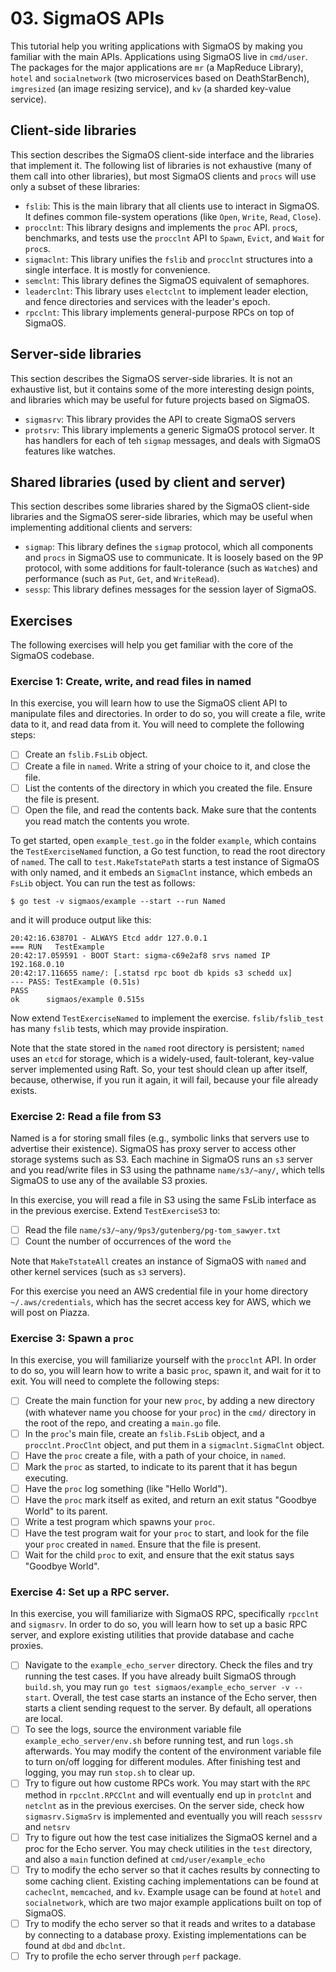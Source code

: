 # 03. SigmaOS APIs

This tutorial help you writing applications with SigmaOS by making you
familiar with the main APIs.  Applications using SigmaOS live in
`cmd/user`.  The packages for the major applications are `mr` (a
MapReduce Library), `hotel` and `socialnetwork` (two microservices
based on DeathStarBench), `imgresized` (an image resizing service),
and `kv` (a sharded key-value service).

## Client-side libraries

This section describes the SigmaOS client-side interface and the libraries that
implement it. The following list of libraries is not exhaustive (many of them
call into other libraries), but most SigmaOS clients and `procs` will use only
a subset of these libraries:
  - `fslib`: This is the main library that all clients use to interact in
    SigmaOS. It defines common file-system operations (like `Open`, `Write`,
    `Read`, `Close`).
  - `procclnt`: This library designs and implements the `proc` API. `proc`s,
    benchmarks, and tests use the `procclnt` API to `Spawn`, `Evict`, and
    `Wait` for `proc`s.
  - `sigmaclnt`: This library unifies the `fslib` and `procclnt` structures
    into a single interface. It is mostly for convenience.
  - `semclnt`: This library defines the SigmaOS equivalent of semaphores.
  - `leaderclnt`: This library uses `electclnt` to implement leader
    election, and fence directories and services with the leader's
    epoch.
  - `rpcclnt`: This library implements general-purpose RPCs on top of
    SigmaOS.

## Server-side libraries

This section describes the SigmaOS server-side libraries. It is not an
exhaustive list, but it contains some of the more interesting design points,
and libraries which may be useful for future projects based on SigmaOS.
  - `sigmasrv`: This library provides the API to create SigmaOS servers
  - `protsrv`: This library implements a generic SigmaOS protocol server. It
    has handlers for each of teh `sigmap` messages, and deals with SigmaOS
    features like watches.

## Shared libraries (used by client and server)

This section describes some libraries shared by the SigmaOS client-side
libraries and the SigmaOS serer-side libraries, which may be useful when
implementing additional clients and servers:
  - `sigmap`: This library defines the `sigmap` protocol, which all components
    and `procs` in SigmaOS use to communicate. It is loosely based on the 9P
    protocol, with some additions for fault-tolerance (such as `Watch`es) and
    performance (such as `Put`, `Get`, and `WriteRead`).
  - `sessp`: This library defines messages for the session layer of SigmaOS.

## Exercises

The following exercises will help you get familiar with the core of the SigmaOS
codebase.

### Exercise 1: Create, write, and read files in named

In this exercise, you will learn how to use the SigmaOS client API to
manipulate files and directories. In order to do so, you will create a file,
write data to it, and read data from it. You will need to complete the
following steps:
  - [ ] Create an `fslib.FsLib` object.
  - [ ] Create a file in `named`. Write a string of your choice to it, and
    close the file.
  - [ ] List the contents of the directory in which you created the file.
    Ensure the file is present.
  - [ ] Open the file, and read the contents back. Make sure that the contents
    you read match the contents you wrote.
    
To get started, open `example_test.go` in the folder `example`, which
contains the `TestExerciseNamed` function, a Go test function, to read
the root directory of `named`.  The call to `test.MakeTstatePath`
starts a test instance of SigmaOS with only named, and it embeds an
`SigmaClnt` instance, which embeds an `FsLib` object.  You can run the
test as follows:

```
$ go test -v sigmaos/example --start --run Named
```

and it will produce output like this:
```
20:42:16.638701 - ALWAYS Etcd addr 127.0.0.1
=== RUN   TestExample
20:42:17.059591 - BOOT Start: sigma-c69e2af8 srvs named IP 192.168.0.10
20:42:17.116655 name/: [.statsd rpc boot db kpids s3 schedd ux]
--- PASS: TestExample (0.51s)
PASS
ok      sigmaos/example 0.515s
```

Now extend `TestExerciseNamed` to implement the exercise.
`fslib/fslib_test` has many `fslib` tests, which may provide
inspiration.

Note that the state stored in the `named` root directory is
persistent; `named` uses an `etcd` for storage, which is a
widely-used, fault-tolerant, key-value server implemented using Raft.
So, your test should clean up after itself, because, otherwise, if you
run it again, it will fail, because your file already exists.

### Exercise 2: Read a file from S3
    
Named is a for storing small files (e.g., symbolic links that servers
use to advertise their existence). SigmaOS has proxy server to access
other storage systems such as S3.  Each machine in SigmaOS runs an
`s3` server and you read/write files in S3 using the pathname
`name/s3/~any/`, which tells SigmaOS to use any of the available S3
proxies. 

In this exercise, you will read a file in S3 using the same FsLib
interface as in the previous exercise.  Extend `TestExerciseS3`
to:
  - [ ] Read the file `name/s3/~any/9ps3/gutenberg/pg-tom_sawyer.txt`
  - [ ] Count the number of occurrences of the word `the`
    
Note that `MakeTstateAll` creates an instance of SigmaOS with `named`
and other kernel services (such as `s3` servers).

For this exercise you need an AWS credential file in your home
directory `~/.aws/credentials`, which has the secret access key for
AWS, which we will post on Piazza.
    
### Exercise 3: Spawn a `proc`

In this exercise, you will familiarize yourself with the `procclnt` API. In
order to do so, you will learn how to write a basic `proc`, spawn it, and wait
for it to exit. You will need to complete the following steps:
  - [ ] Create the main function for your new `proc`, by adding a new directory
    (with whatever name you choose for your `proc`) in the `cmd/` directory in
    the root of the repo, and creating a `main.go` file.
  - [ ] In the `proc`'s main file, create an `fslib.FsLib` object, and a
    `procclnt.ProcClnt` object, and put them in a `sigmaclnt.SigmaClnt` object.
  - [ ] Have the `proc` create a file, with a path of your choice, in `named`.
  - [ ] Mark the `proc` as started, to indicate to its parent that it has begun
    executing.
  - [ ] Have the `proc` log something (like "Hello World").
  - [ ] Have the `proc` mark itself  as exited, and return an exit status
    "Goodbye World" to its parent.
  - [ ] Write a test program which spawns your `proc`.
  - [ ] Have the test program wait for your `proc` to start, and look for the
    file your `proc` created in `named`. Ensure that the file is present.
  - [ ] Wait for the child `proc` to exit, and ensure that the exit status says
    "Goodbye World".

### Exercise 4: Set up a RPC server. 

In this exercise, you will familiarize with SigmaOS RPC, specifically
`rpcclnt` and `sigmasrv`. In order to do so, you will learn how to set
up a basic RPC server, and explore existing utilities that provide
database and cache proxies.
  - [ ] Navigate to the `example_echo_server` directory. Check the files and 
	try running the test cases. If you have already built SigmaOS through `build.sh`, 
	you may run `go test sigmaos/example_echo_server -v --start`. Overall, the test
	case starts an instance of the Echo server, then starts a client sending request
	to the server. By default, all operations are local. 
  - [ ] To see the logs, source the environment variable file `example_echo_server/env.sh`
	before running test, and run `logs.sh` afterwards. You may modify the content
	of the environment variable file to turn on/off logging for different modules. 
	After finishing test and logging, you may run `stop.sh` to clear up.
  - [ ] Try to figure out how custome RPCs work. You may start with the `RPC` method
	in `rpcclnt.RPCClnt` and will eventually end up in `protclnt` and
	`netclnt` as in the previous exercises. On the server side, check how 
	`sigmasrv.SigmaSrv` is implemented and eventually you will reach `sesssrv`
	and `netsrv` 
  - [ ] Try to figure out how the test case initializes the SigmaOS kernel and 
	a proc for the Echo server. You may check utilities in the `test` directory, 
	and also a `main` function defined at `cmd/user/example_echo` 
  - [ ] Try to modify the echo server so that it caches results by connecting to 
	some caching client. Existing caching implementations can be found at `cacheclnt`,
	 `memcached`, and `kv`. Example usage can be found at `hotel` and `socialnetwork`, 
	which are two major example applications built on top of SigmaOS.
  - [ ] Try to modify the echo server so that it reads and writes to a database by
	connecting to a database proxy. Existing implementations can be found at `dbd`
	and `dbclnt`.  
  - [ ] Try to profile the echo server through `perf` package. 
